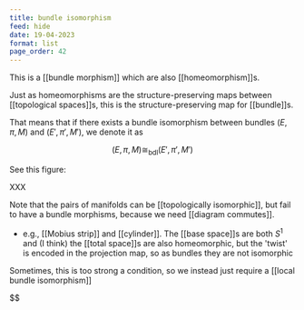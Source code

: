 ```yaml
---
title: bundle isomorphism
feed: hide
date: 19-04-2023
format: list
page_order: 42
---
```



This is a [[bundle morphism]] which are also [[homeomorphism]]s. 

Just as homeomorphisms are the structure-preserving maps between [[topological spaces]]s, this is the structure-preserving map for [[bundle]]s.

That means that if there exists a bundle isomorphism between bundles $(E, \pi, M)$ and $(E', \pi', M')$, we denote it as 

$$(E, \pi, M)\cong_\text{bdl}(E', \pi', M')$$


See this figure:

XXX

Note that the pairs of manifolds can be [[topologically isomorphic]], but fail to have a bundle morphisms, because we need [[diagram commutes]].
- e.g., [[Mobius strip]] and [[cylinder]]. The [[base space]]s are both $S^1$ and (I think) the [[total space]]s are also homeomorphic, but the 'twist' is encoded in the projection map, so as bundles they are not isomorphic

Sometimes, this is too strong a condition, so we instead just require a [[local bundle isomorphism]]

$$